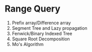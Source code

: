 # Range Query
1. Prefix array/Difference array
2. Segment Tree and Lazy propagation
3. Fenwick/Binary Indexed Tree
4. Square Root Decomposition
5. Mo's Algorithm 
